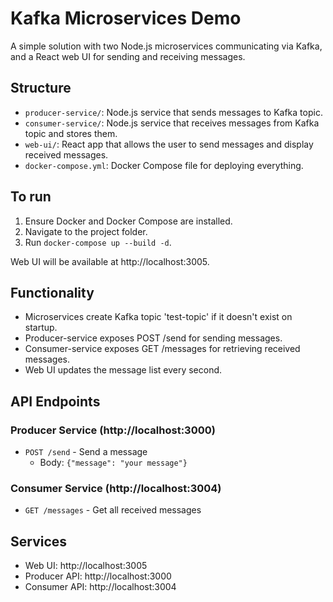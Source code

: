 # Kafka Microservices Demo

A simple solution with two Node.js microservices communicating via Kafka, and a React web UI for sending and receiving messages.

## Structure

- `producer-service/`: Node.js service that sends messages to Kafka topic.
- `consumer-service/`: Node.js service that receives messages from Kafka topic and stores them.
- `web-ui/`: React app that allows the user to send messages and display received messages.
- `docker-compose.yml`: Docker Compose file for deploying everything.

## To run

1. Ensure Docker and Docker Compose are installed.
2. Navigate to the project folder.
3. Run `docker-compose up --build -d`.

Web UI will be available at http://localhost:3005.

## Functionality

- Microservices create Kafka topic 'test-topic' if it doesn't exist on startup.
- Producer-service exposes POST /send for sending messages.
- Consumer-service exposes GET /messages for retrieving received messages.
- Web UI updates the message list every second.

## API Endpoints

### Producer Service (http://localhost:3000)
- `POST /send` - Send a message
  - Body: `{"message": "your message"}`

### Consumer Service (http://localhost:3004)
- `GET /messages` - Get all received messages

## Services

- Web UI: http://localhost:3005
- Producer API: http://localhost:3000
- Consumer API: http://localhost:3004